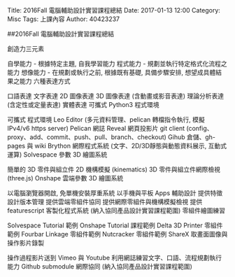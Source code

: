 Title: 2016Fall 電腦輔助設計實習課程總結
Date: 2017-01-13 12:00
Category: Misc
Tags: 上課內容
Author: 40423237

##2016Fall 電腦輔助設計實習課程總結

創造力三元素

自學能力 - 根據特定主題, 自我學習能力
程式能力 - 規劃並執行特定格式化流程之能力
想像能力 - 在規劃或執行之前, 根據既有基礎, 具備步驟安排, 想望成具體結果之能力
六種表達方式

口語表達
文字表達
2D 圖像表達
3D 圖像表達 (含動畫或影音表達)
理論分析表達 (含定性或定量表達)
實體表達
可攜式 Python3 程式環境

可攜式
程式環境
Leo Editor (多元資料管理、pelican 轉檔指令執行, 模擬 IPv4/v6 https server)
Pelican 網誌
Reveal 網頁投影片
git client (config、proxy、add、commit、push、pull、branch、checkout)
Gihub 倉儲、gh-pages 與 wiki
Brython 網際程式系統 (文字、2D/3D靜態與動態資料展示, 互動式運算)
Solvespace 參數 3D 繪圖系統

簡單的 3D 零件與組立件
2D 機構模擬 (kinematics)
3D 零件與組立件網際檢視 (three.js)
Onshape 雲端參數 3D 繪圖系統

以電腦瀏覽器開啟, 免單機安裝厚重系統
以手機與平板 Apps 輔助設計
提供特徵設計版本管理
提供雲端零組件協同
提供網際零組件與機構模擬檢視
提供 featurescript 客製化程式系統 (納入協同產品設計實習課程範圍)
零組件繪圖練習

Solvespace Tutorial 範例
Onshape Tutorial 課程範例
Delta 3D Printer 零組件範例
Fourbar Linkage 零組件範例
Nutcracker 零組件範例
ShareX 取畫面圖像與操作影片錄製

操作過程影片送到 Vimeo 與 Youtube
利用網誌練習文字、口語、流程規劃執行能力
Github submodule 網際協同 (納入協同產品設計實習課程範圍)
